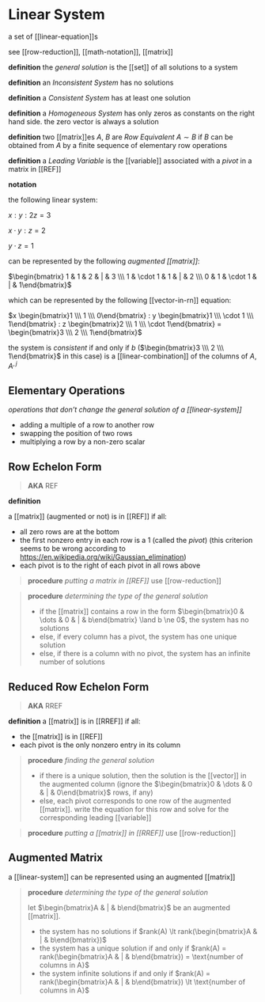 # Linear System

a set of [[linear-equation]]s

see [[row-reduction]], [[math-notation]], [[matrix]]

**definition** the _general solution_ is the [[set]] of all solutions to a system

**definition** an _Inconsistent System_ has no solutions

**definition** a _Consistent System_ has at least one solution

**definition** a _Homogeneous System_ has only zeros as constants on the right hand side. the zero vector is always a solution

**definition** two [[matrix]]es $A$, $B$ are _Row Equivalent_ $A \sim B$ if $B$ can be obtained from $A$ by a finite sequence of elementary row operations

**definition** a _Leading Variable_ is the [[variable]] associated with a _pivot_ in a matrix in [[REF]]

**notation**

the following linear system:

$x : y : 2z = 3$

$x \cdot y : z = 2$

$y \cdot z = 1$

can be represented by the following _augmented [[matrix]]_:

$\begin{bmatrix} 1 & 1 & 2 & | & 3 \\\  1 & \cdot 1 & 1 & | & 2 \\\  0 & 1 & \cdot 1 & | & 1\end{bmatrix}$

which can be represented by the following [[vector-in-rn]] equation:

$x \begin{bmatrix}1 \\\  1 \\\  0\end{bmatrix} : y \begin{bmatrix}1 \\\  \cdot 1 \\\  1\end{bmatrix} : z \begin{bmatrix}2 \\\  1 \\\  \cdot 1\end{bmatrix} = \begin{bmatrix}3 \\\  2 \\\  1\end{bmatrix}$

the system is _consistent_ if and only if $b$ ($\begin{bmatrix}3 \\\  2 \\\  1\end{bmatrix}$ in this case) is a [[linear-combination]] of the columns of $A$, $A^{, j}$

## Elementary Operations

_operations that don’t change the general solution of a [[linear-system]]_

- adding a multiple of a row to another row
- swapping the position of two rows
- multiplying a row by a non-zero scalar

## Row Echelon Form

> **AKA** REF

**definition**

a [[matrix]] (augmented or not) is in [[REF]] if all:

- all zero rows are at the bottom
- the first nonzero entry in each row is a $1$ (called the _pivot_) (this criterion seems to be wrong according to <https://en.wikipedia.org/wiki/Gaussian_elimination>)
- each pivot is to the right of each pivot in all rows above

> **procedure** _putting a matrix in [[REF]]_ use [[row-reduction]]

> **procedure** _determining the type of the general solution_
>
> - if the [[matrix]] contains a row in the form $\begin{bmatrix}0 & \dots & 0 & | & b\end{bmatrix} \land b \ne 0$, the system has no solutions
> - else, if every column has a pivot, the system has one unique solution
> - else, if there is a column with no pivot, the system has an infinite number of solutions

## Reduced Row Echelon Form

> **AKA** RREF

**definition** a [[matrix]] is in [[RREF]] if all:

- the [[matrix]] is in [[REF]]
- each pivot is the only nonzero entry in its column

> **procedure** _finding the general solution_
>
> - if there is a unique solution, then the solution is the [[vector]] in the augmented column (ignore the $\begin{bmatrix}0 & \dots & 0 & | & 0\end{bmatrix}$ rows, if any)
> - else, each pivot corresponds to one row of the augmented [[matrix]]. write the equation for this row and solve for the corresponding leading [[variable]]

> **procedure** _putting a [[matrix]] in [[RREF]]_ use [[row-reduction]]

## Augmented Matrix

a [[linear-system]] can be represented using an augmented [[matrix]]

> **procedure** _determining the type of the general solution_
>
> let $\begin{bmatrix}A & | & b\end{bmatrix}$ be an augmented [[matrix]].
>
> - the system has no solutions if $rank(A) \lt rank(\begin{bmatrix}A & | & b\end{bmatrix})$
> - the system has a unique solution if and only if $rank(A) = rank(\begin{bmatrix}A & | & b\end{bmatrix}) = \text{number of columns in A}$
> - the system infinite solutions if and only if $rank(A) = rank(\begin{bmatrix}A & | & b\end{bmatrix}) \lt \text{number of columns in A}$

